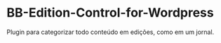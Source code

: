 BB-Edition-Control-for-Wordpress
================================

Plugin para categorizar todo conteúdo em edições, como em um jornal.
